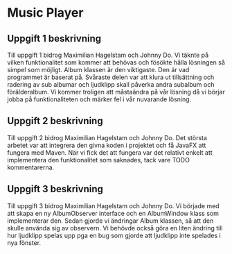 # Music Player

## Uppgift 1 beskrivning

Till uppgift 1 bidrog Maximilian Hagelstam och Johnny Do. Vi täknte på vilken funktionalitet som kommer att behövas och
fösökte hålla lösningen så simpel som möjligt. Album klassen är den viktigaste. Den är vad programmet är baserat på.
Svåraste delen var att klura ut tillsättning och radering av sub albumar och ljudklipp skall påverka andra subalbum och
förälderalbum. Vi kommer troligen att måstaändra på vår lösning då vi börjar jobba på funktionaliteten och märker fel i
vår nuvarande lösning.

## Uppgift 2 beskrivning

Till uppgift 2 bidrog Maximilian Hagelstam och Johnny Do. Det största arbetet var att integrera den givna koden i projektet och få JavaFX att fungera med Maven. När vi fick det att fungera var det relativt enkelt att implementera den funktionalitet som saknades, tack vare TODO kommentarerna.

## Uppgift 3 beskrivning

Till uppgift 3 bidrog Maximilian Hagelstam och Johnny Do. Vi började med att skapa en ny AlbumObserver interface och en AlbumWindow klass som implementerar den. Sedan gjorde vi ändringar Album klassen, så att den skulle använda sig av observern. Vi behövde också göra en liten ändring till hur ljudklipp spelas upp pga en bug som gjorde att ljudklipp inte spelades i nya fönster.
